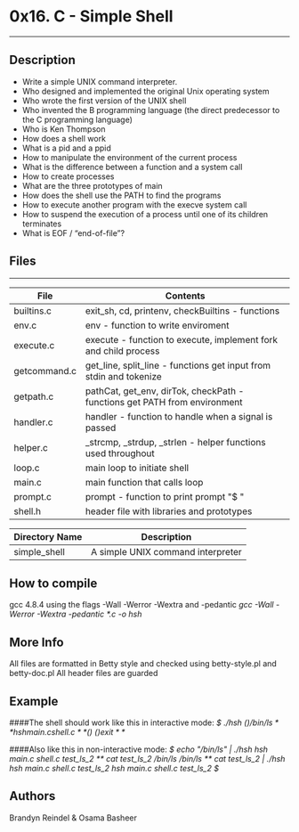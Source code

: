 # 0x16. C - Simple Shell
---
## Description
* Write a simple UNIX command interpreter.
* Who designed and implemented the original Unix operating system
* Who wrote the first version of the UNIX shell
* Who invented the B programming language (the direct predecessor to the C programming language)
* Who is Ken Thompson
* How does a shell work
* What is a pid and a ppid
* How to manipulate the environment of the current process
* What is the difference between a function and a system call
* How to create processes
* What are the three prototypes of main
* How does the shell use the PATH to find the programs
* How to execute another program with the execve system call
* How to suspend the execution of a process until one of its children terminates
* What is EOF / “end-of-file”?

## Files
---
File|Contents
---|---
builtins.c | exit_sh, cd, printenv, checkBuiltins - functions
env.c | env - function to write enviroment
execute.c | execute - function to execute, implement fork and child process
getcommand.c | get_line, split_line - functions get input from stdin and tokenize
getpath.c | pathCat, get_env, dirTok, checkPath - functions get PATH from environment
handler.c | handler - function to handle when a signal is passed
helper.c | _strcmp, _strdup, _strlen - helper functions used throughout
loop.c | main loop to initiate shell
main.c | main function that calls loop
prompt.c | prompt - function to print prompt "$ "
shell.h | header file with libraries and prototypes

Directory Name | Description
---|---
simple_shell |A simple UNIX command interpreter

## How to compile
gcc 4.8.4 using the flags -Wall -Werror -Wextra and -pedantic
_gcc -Wall -Werror -Wextra -pedantic *.c -o hsh_
## More Info
All files are formatted in Betty style and checked using betty-style.pl and betty-doc.pl
All header files are guarded
## Example
####The shell should work like this in interactive mode:
*$ ./hsh*
*($) /bin/ls*
*hsh main.c shell.c*
*($)*
*($) exit*
*$*

####Also like this in non-interactive mode:
*$ echo "/bin/ls" | ./hsh*
*hsh main.c shell.c test_ls_2*
*$*
*$ cat test_ls_2*
*/bin/ls*
*/bin/ls*
*$*
*$ cat test_ls_2 | ./hsh*
*hsh main.c shell.c test_ls_2*
*hsh main.c shell.c test_ls_2*
*$*

## Authors
Brandyn Reindel & Osama Basheer